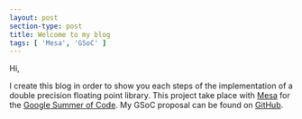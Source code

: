 ```yaml
---
layout: post
section-type: post
title: Welcome to my blog
tags: [ 'Mesa', 'GSoC' ]
---
```


Hi,

I create this blog in order to show you each steps of the implementation of a double precision floating point library.
This project take place with [Mesa](http://www.mesa3d.org/) for the [Google Summer of Code](https://developers.google.com/open-source/gsoc/).
My GSoC proposal can be found on [GitHub](https://github.com/Hopetech/GSOC_Proposal).
